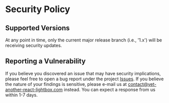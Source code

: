 # Security Policy

## Supported Versions

At any point in time, only the current major release branch (i.e., '1.x') will
be receiving security updates.

## Reporting a Vulnerability

If you believe you discovered an issue that may have security implications,
please feel free to open a bug report under the project
[Issues](https://github.com/igordanchenko/yet-another-react-lightbox-lite/issues).
If you believe the nature of your findings is sensitive, please e-mail us at
contact@yet-another-react-lightbox.com instead. You can expect a response from
us within 1-7 days.
